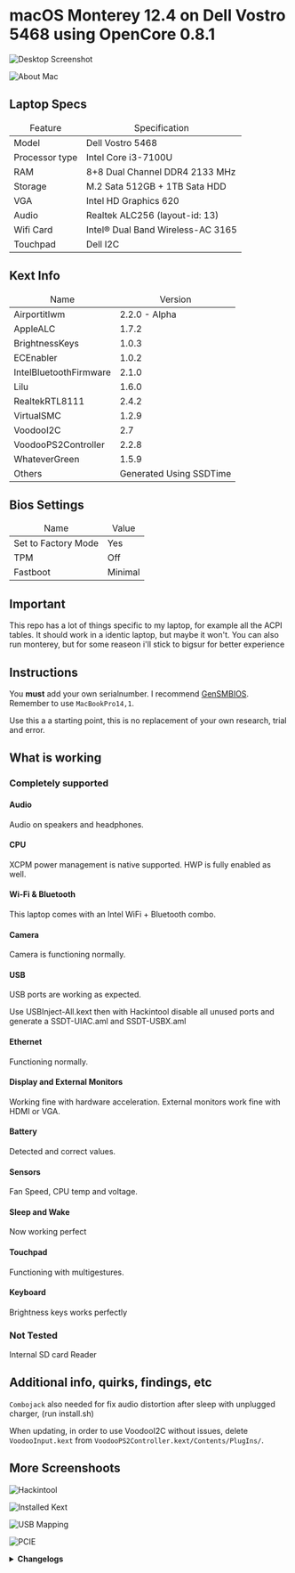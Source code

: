 <h1>macOS Monterey 12.4 on Dell Vostro 5468 using OpenCore 0.8.1</h1>

![Desktop Screenshot](https://user-images.githubusercontent.com/40514988/173263923-46426c7f-9726-4a6e-b95e-13af2f976f0e.png)

![About Mac](https://user-images.githubusercontent.com/40514988/173263980-82b4e496-53f5-45b1-9848-98ce10ab9fc1.png)

<h2>Laptop Specs</h2>
<table>
  <thead>
    <tr>
      <td style="text-align: center">Feature</td>
      <td style="text-align: center">Specification</td>
    </tr>
  </thead>
  <tbody>
    <tr>
      <td>Model</td>
      <td>Dell Vostro 5468</td>
    </tr>
    <tr>
      <td>Processor type</td>
      <td>Intel Core i3-7100U</td>
    </tr>
    <tr>
      <td>RAM</td>
      <td>8+8 Dual Channel DDR4 2133 MHz</td>
    </tr>
    <tr>
      <td>Storage</td>
      <td>M.2 Sata 512GB + 1TB Sata HDD</td>
    </tr>
     <tr>
      <td>VGA</td>
      <td>Intel HD Graphics 620</td>
    </tr>
    <tr>
      <td>Audio</td>
      <td>Realtek ALC256 (layout-id: 13)</td>
    </tr>
    <tr>
      <td>Wifi Card</td>
      <td>Intel® Dual Band Wireless-AC 3165</td>
    </tr>
    <tr>
      <td>Touchpad</td>
      <td>Dell I2C</td>
    </tr>
  </tbody>
</table>

<h2>Kext Info</h2>
<table>
  <thead>
    <tr>
      <td style="text-align: center">Name</td>
      <td style="text-align: center">Version</td>
    </tr>
  </thead>
  <tbody>
    <tr>
      <td>Airportitlwm</td>
      <td>2.2.0 - Alpha</td>
    </tr>
    <tr>
      <td>AppleALC</td>
      <td>1.7.2</td>
    </tr>
    <tr>
      <td>BrightnessKeys</td>
      <td>1.0.3</td>
    </tr>
    <tr>
      <td>ECEnabler</td>
      <td>1.0.2</td>
    </tr>
    <tr>
      <td>IntelBluetoothFirmware</td>
      <td>2.1.0</td>
    </tr>
     <tr>
      <td>Lilu</td>
      <td>1.6.0</td>
    </tr>
    <tr>
      <td>RealtekRTL8111</td>
      <td>2.4.2</td>
    </tr>
    <tr>
      <td>VirtualSMC</td>
      <td>1.2.9</td>
    </tr>
    <tr>
      <td>VoodooI2C</td>
      <td>2.7</td>
    </tr>
    <tr>
      <td>VoodooPS2Controller</td>
      <td>2.2.8</td>
    </tr>
    <tr>
      <td>WhateverGreen</td>
      <td>1.5.9</td>
    </tr>
    <tr>
      <td>Others</td>
      <td>Generated Using SSDTime</td>
    </tr>
  </tbody>
</table>

<h2>Bios Settings</h2>
<table>
  <thead>
    <tr>
      <td style="text-align: center">Name</td>
      <td style="text-align: center">Value</td>
    </tr>
  </thead>
  <tbody>
    <tr>
      <td>Set to Factory Mode</td>
      <td>Yes</td>
    </tr>
    <tr>
      <td>TPM</td>
      <td>Off</td>
    </tr>
    <tr>
      <td>Fastboot</td>
      <td>Minimal</td>
    </tr>
  </tbody>
</table>

## Important

This repo has a lot of things specific to my laptop, for example all the ACPI tables. It should work in a identic laptop, but maybe it won't. You can also run monterey, but for some reaseon i'll stick to bigsur for better experience

## Instructions

You **must** add your own serialnumber. I recommend [GenSMBIOS](https://github.com/corpnewt/GenSMBIOS). Remember to use `MacBookPro14,1`. 

Use this a a starting point, this is no replacement of your own research, trial and error.

## What is working

### Completely supported

#### Audio

Audio on speakers and headphones.

#### CPU

XCPM power management is native supported. HWP is fully enabled as well.

#### Wi-Fi & Bluetooth

This laptop comes with an Intel WiFi + Bluetooth combo.

#### Camera

Camera is functioning normally.

#### USB

USB ports are working as expected.

Use USBInject-All.kext then with Hackintool disable all unused ports and generate a SSDT-UIAC.aml and SSDT-USBX.aml

#### Ethernet

Functioning normally.

#### Display and External Monitors

Working fine with hardware acceleration. External monitors work fine with HDMI or VGA.

#### Battery

Detected and correct values.

#### Sensors

Fan Speed, CPU temp and voltage.

#### Sleep and Wake

Now working perfect

#### Touchpad

Functioning with multigestures.

#### Keyboard

Brightness keys works perfectly

### Not Tested

Internal SD card Reader


## Additional info, quirks, findings, etc 

`Combojack` also needed for fix audio distortion after sleep with unplugged charger, (run install.sh)

When updating, in order to use VoodooI2C without issues, delete `VoodooInput.kext` from `VoodooPS2Controller.kext/Contents/PlugIns/`.

## More Screenshoots

![Hackintool](https://user-images.githubusercontent.com/40514988/173264013-8199b888-a585-4e59-b475-0c220282270b.png)

![Installed Kext](https://user-images.githubusercontent.com/40514988/173264018-1c2b2be9-a0a2-417f-939b-4a4b1c2c6047.png)

![USB Mapping](https://user-images.githubusercontent.com/40514988/173264027-78d80f57-3ca6-4b86-97ca-909a0aa213a5.png)

![PCIE](https://user-images.githubusercontent.com/40514988/173264040-eb0220c6-3792-4b62-944b-c14fcfe39e08.png)


<details>
  <summary><b>Changelogs</b></summary>

  * <details>
      <summary><b>22 August 2022</b></summary>

      1. Bring back ShowPicker
      2. Removed CPUFriend kext
      3. Added ALC256 ssdt and change audio layout

    </details>

  * <details>
      <summary><b>13 June 2022</b></summary>

      1. Updated and Rebuild config to OpenCore 0.8.1
      2. Updated And Cleanup Some Kext
      3. Disabled ShowPicker and Cleanup Resources

    </details>

  * <details>
      <summary><b>08 May 2022</b></summary>

      1. Updated Airportitlwm to v2.2.0 - Alpha for fixing random kernel panic
      2. Updated AppleALC to 1.7.1

    </details>

  * <details>
      <summary><b>27 March 2022</b></summary>

      1. Updated and Rebuild config to OpenCore 0.7.9
      2. Updated kext
      3. Updated ssdt

    </details>

  * <details>
      <summary><b>08 January 2022</b></summary>

      1. Updated and Rebuild config to OpenCore 0.7.6
      2. Updated kext
      3. Updated generated ssdt
      4. Added compiled and decompiled dsdt
      5. Added `-vi2c-force-polling` to bootargs for better touchpad response
      6. Added OpenCore Resource for gui
      7. Drop unused kext
      8. Fixed Audio Distortion After Sleep

    </details>

  * <details>
      <summary><b>13 November 2021</b></summary>

      1. Fixed brightness key
      2. Added cpufriend
      3. Change graphics AAPL,ig-platform-id (Better performance)
      4. And more

    </details>

  * <details>
      <summary><b>04 November 2021</b></summary>

      1. Update to OpenCore 0.7.5
      2. Update to Monterey
      3. Added SSDT-HPET.aml for fixing irq conflicts

    </details>

  * <details>
      <summary><b>23 October 2021</b></summary>

      1. First Release

    </details>

</details>
